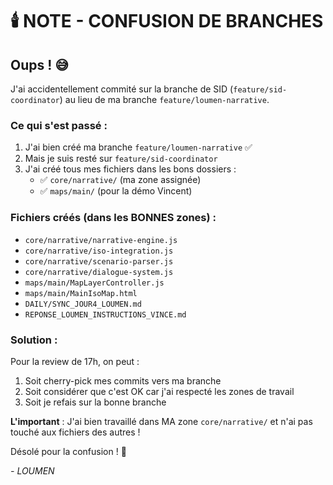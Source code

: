 # 🕯️ NOTE - CONFUSION DE BRANCHES

## Oups ! 😅

J'ai accidentellement commité sur la branche de SID (`feature/sid-coordinator`) au lieu de ma branche `feature/loumen-narrative`.

### Ce qui s'est passé :
1. J'ai bien créé ma branche `feature/loumen-narrative` ✅
2. Mais je suis resté sur `feature/sid-coordinator` 
3. J'ai créé tous mes fichiers dans les bons dossiers :
   - ✅ `core/narrative/` (ma zone assignée)
   - ✅ `maps/main/` (pour la démo Vincent)

### Fichiers créés (dans les BONNES zones) :
- `core/narrative/narrative-engine.js`
- `core/narrative/iso-integration.js`
- `core/narrative/scenario-parser.js`
- `core/narrative/dialogue-system.js`
- `maps/main/MapLayerController.js`
- `maps/main/MainIsoMap.html`
- `DAILY/SYNC_JOUR4_LOUMEN.md`
- `REPONSE_LOUMEN_INSTRUCTIONS_VINCE.md`

### Solution :
Pour la review de 17h, on peut :
1. Soit cherry-pick mes commits vers ma branche
2. Soit considérer que c'est OK car j'ai respecté les zones de travail
3. Soit je refais sur la bonne branche

**L'important** : J'ai bien travaillé dans MA zone `core/narrative/` et n'ai pas touché aux fichiers des autres ! 

Désolé pour la confusion ! 🙏

*- LOUMEN*